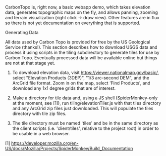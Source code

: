 
CarbonTopo is, right now, a basic webapp demo, which takes elevation data, generates topographic maps on the fly, and allows panning, zooming and terrain visualization (right click -> draw view).  Other features are in flux so there is not yet documentation on everything that is supported.

Generating Data

All data used by Carbon Topo is provided for free by the US Geological Service (thanks!).  This section describes how to download USGS data and process it using scripts in the tiling subdirectory to generate tiles for use by Carbon Topo.  Eventually processed data will be available online but things are not at that stage yet.

1. To download elevation data, visit https://viewer.nationalmap.gov/basic/, select "Elevation Products (3DEP)", "1/3 arc-second DEM", and the ArcGrid file format.  Zoom in on the map, select 'Find Products', and download any 1x1 degree grids that are of interest.

2. Make a directory for tile data and, using a JS shell (SpiderMonkey-only at the moment, see [1]), run tiling/elevationTiler.js with that tiles directory and any ArcGrid zip files just downloaded.  This will populate the tiles directory with tile zip files.

3. The tile directory must be named 'tiles' and be in the same directory as the client scripts (i.e. 'client/tiles', relative to the project root) in order to be usable in a web browser.

[1] https://developer.mozilla.org/en-US/docs/Mozilla/Projects/SpiderMonkey/Build_Documentation
